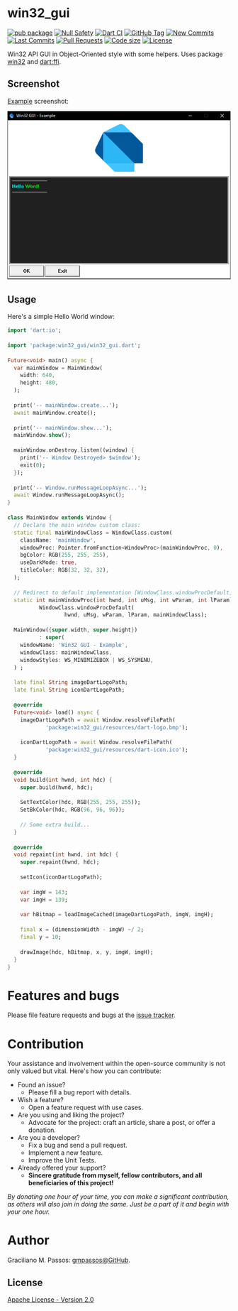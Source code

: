 # win32_gui

[![pub package](https://img.shields.io/pub/v/win32_gui.svg?logo=dart&logoColor=00b9fc)](https://pub.dartlang.org/packages/win32_gui)
[![Null Safety](https://img.shields.io/badge/null-safety-brightgreen)](https://dart.dev/null-safety)
[![Dart CI](https://github.com/gmpassos/win32_gui/actions/workflows/dart.yml/badge.svg?branch=master)](https://github.com/gmpassos/win32_gui/actions/workflows/dart.yml)
[![GitHub Tag](https://img.shields.io/github/v/tag/gmpassos/win32_gui?logo=git&logoColor=white)](https://github.com/gmpassos/win32_gui/releases)
[![New Commits](https://img.shields.io/github/commits-since/gmpassos/win32_gui/latest?logo=git&logoColor=white)](https://github.com/gmpassos/win32_gui/network)
[![Last Commits](https://img.shields.io/github/last-commit/gmpassos/win32_gui?logo=git&logoColor=white)](https://github.com/gmpassos/win32_gui/commits/master)
[![Pull Requests](https://img.shields.io/github/issues-pr/gmpassos/win32_gui?logo=github&logoColor=white)](https://github.com/gmpassos/win32_gui/pulls)
[![Code size](https://img.shields.io/github/languages/code-size/gmpassos/win32_gui?logo=github&logoColor=white)](https://github.com/gmpassos/win32_gui)
[![License](https://img.shields.io/github/license/gmpassos/win32_gui?logo=open-source-initiative&logoColor=green)](https://github.com/gmpassos/win32_gui/blob/master/LICENSE)

Win32 API GUI in Object-Oriented style with some helpers. Uses package [win32] and [dart:ffi]. 

[win32]: https://pub.dev/packages/win32
[dart:ffi]: https://api.dart.dev/stable/latest/dart-ffi/dart-ffi-library.html

## Screenshot

[Example](https://github.com/gmpassos/win32_gui/blob/master/example/win32_gui_example.dart) screenshot:

<img alt="Example screenshot" width="640" src="https://raw.githubusercontent.com/gmpassos/win32_gui/master/example/example-screenshot.png" />

## Usage

Here's a simple Hello World window:

```dart
import 'dart:io';

import 'package:win32_gui/win32_gui.dart';

Future<void> main() async {
  var mainWindow = MainWindow(
    width: 640,
    height: 480,
  );

  print('-- mainWindow.create...');
  await mainWindow.create();

  print('-- mainWindow.show...');
  mainWindow.show();

  mainWindow.onDestroy.listen((window) {
    print('-- Window Destroyed> $window');
    exit(0);
  });

  print('-- Window.runMessageLoopAsync...');
  await Window.runMessageLoopAsync();
}

class MainWindow extends Window {
  // Declare the main window custom class:
  static final mainWindowClass = WindowClass.custom(
    className: 'mainWindow',
    windowProc: Pointer.fromFunction<WindowProc>(mainWindowProc, 0),
    bgColor: RGB(255, 255, 255),
    useDarkMode: true,
    titleColor: RGB(32, 32, 32),
  );

  // Redirect to default implementation [WindowClass.windowProcDefault].
  static int mainWindowProc(int hwnd, int uMsg, int wParam, int lParam) =>
          WindowClass.windowProcDefault(
                  hwnd, uMsg, wParam, lParam, mainWindowClass);
  
  MainWindow({super.width, super.height})
          : super(
    windowName: 'Win32 GUI - Example',
    windowClass: mainWindowClass,
    windowStyles: WS_MINIMIZEBOX | WS_SYSMENU,
  ) ;

  late final String imageDartLogoPath;
  late final String iconDartLogoPath;

  @override
  Future<void> load() async {
    imageDartLogoPath = await Window.resolveFilePath(
            'package:win32_gui/resources/dart-logo.bmp');
    
    iconDartLogoPath = await Window.resolveFilePath(
            'package:win32_gui/resources/dart-icon.ico');
  }

  @override
  void build(int hwnd, int hdc) {
    super.build(hwnd, hdc);

    SetTextColor(hdc, RGB(255, 255, 255));
    SetBkColor(hdc, RGB(96, 96, 96));

    // Some extra build...
  }

  @override
  void repaint(int hwnd, int hdc) {
    super.repaint(hwnd, hdc);

    setIcon(iconDartLogoPath);

    var imgW = 143;
    var imgH = 139;
    
    var hBitmap = loadImageCached(imageDartLogoPath, imgW, imgH);
    
    final x = (dimensionWidth - imgW) ~/ 2;
    final y = 10;

    drawImage(hdc, hBitmap, x, y, imgW, imgH);
  }
}
```

# Features and bugs

Please file feature requests and bugs at the [issue tracker][tracker].

# Contribution

Your assistance and involvement within the open-source community is not only valued but vital.
Here's how you can contribute:

- Found an issue?
    - Please fill a bug report with details.
- Wish a feature?
    - Open a feature request with use cases.
- Are you using and liking the project?
    - Advocate for the project: craft an article, share a post, or offer a donation.
- Are you a developer?
    - Fix a bug and send a pull request.
    - Implement a new feature.
    - Improve the Unit Tests.
- Already offered your support?
    - **Sincere gratitude from myself, fellow contributors, and all beneficiaries of this project!**

*By donating one hour of your time, you can make a significant contribution,
as others will also join in doing the same. Just be a part of it and begin with your one hour.*

[tracker]: https://github.com/gmpassos/win32_gui/issues

# Author

Graciliano M. Passos: [gmpassos@GitHub][github].

[github]: https://github.com/gmpassos

## License

[Apache License - Version 2.0][apache_license]

[apache_license]: https://www.apache.org/licenses/LICENSE-2.0.txt

